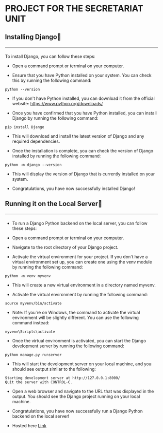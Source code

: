 # **PROJECT FOR THE SECRETARIAT UNIT**

## Installing Django📲<hr>

To install Django, you can follow these steps:

- Open a command prompt or terminal on your computer.

- Ensure that you have Python installed on your system. You can check this by running the following command:

```
python --version
```

- If you don't have Python installed, you can download it from the official website: https://www.python.org/downloads/

- Once you have confirmed that you have Python installed, you can install Django by running the following command:

```
pip install Django
```

- This will download and install the latest version of Django and any required dependencies.

- Once the installation is complete, you can check the version of Django installed by running the following command:

```
python -m django --version
```

- This will display the version of Django that is currently installed on your system.

- Congratulations, you have now successfully installed Django!

## Running it on the Local Server📡 <hr>

- To run a Django Python backend on the local server, you can follow these steps:

- Open a command prompt or terminal on your computer.

- Navigate to the root directory of your Django project.

- Activate the virtual environment for your project. If you don't have a virtual environment set up, you can create one using the venv module by running the following command:

```
python -m venv myvenv
```

- This will create a new virtual environment in a directory named myvenv.

- Activate the virtual environment by running the following command:

```
source myvenv/bin/activate
```

- Note: If you're on Windows, the command to activate the virtual environment will be slightly different. You can use the following command instead:

```
myvenv\Scripts\activate
```

- Once the virtual environment is activated, you can start the Django development server by running the following command:

```
python manage.py runserver
```

- This will start the development server on your local machine, and you should see output similar to the following:

```
Starting development server at http://127.0.0.1:8000/
Quit the server with CONTROL-C.
```

- Open a web browser and navigate to the URL that was displayed in the output. You should see the Django project running on your local machine.

- Congratulations, you have now successfully run a Django Python backend on the local server!

- Hosted here <a href="www.secretariat.onrender.com">Link</a>
